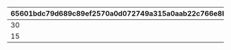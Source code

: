 |65601bdc79d689c89ef2570a0d072749a315a0aab22c766e8b2da4f6c6e27d72|c14bc406876a01275ea7877d0635ac1734ff647cc5982e46c81f81668121a3b1|11b93675362dca7071813bf6ec10da59313722a6e9a3ddeb5272dcd64e5375dc|fcd437bb6548036f4dc3a5cc18d52c91341c89daa20d6000ae152d31141ff81c|a6a756bda34143bc8c176fc021d9bff55ebbc559e256ce365d551f69ca11e24e|cd289e8c467ffda29f4afca8bf461222aa57692a1c6762477e17f36a793fdec2|
| --- | --- | --- | --- | --- | --- |
|30|100|30|30|30|30|
|15|200|15|15|15|15|